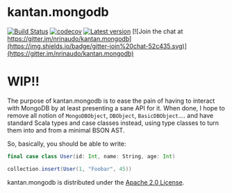# kantan.mongodb

[![Build Status](https://travis-ci.org/nrinaudo/kantan.mongodb.svg?branch=master)](https://travis-ci.org/nrinaudo/kantan.mongodb)
[![codecov](https://codecov.io/gh/nrinaudo/kantan.mongodb/branch/master/graph/badge.svg)](https://codecov.io/gh/nrinaudo/kantan.mongodb)
[![Latest version](https://index.scala-lang.org/nrinaudo/kantan.mongodb/kantan.mongodb/latest.svg)](https://index.scala-lang.org/nrinaudo/kantan.mongodb)
[![Join the chat at https://gitter.im/nrinaudo/kantan.mongodb](https://img.shields.io/badge/gitter-join%20chat-52c435.svg)](https://gitter.im/nrinaudo/kantan.mongodb)

# WIP!!

The purpose of kantan.mongodb is to ease the pain of having to interact with MongoDB by at least presenting a sane API
for it. When done, I hope to remove all notion of `MongoDBObject`, `DBObject`, `BasicDBObject`.... and have standard
Scala types and case classes instead, using type classes to turn them into and from a minimal BSON AST.

So, basically, you should be able to write:

```scala
final case class User(id: Int, name: String, age: Int)

collection.insert(User(1, "Foobar", 45))
```

kantan.mongodb is distributed under the [Apache 2.0 License](https://www.apache.org/licenses/LICENSE-2.0.html).
